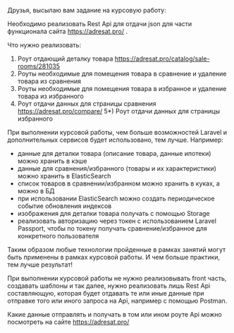 
Друзья, высылаю вам задание на курсовую работу:

Необходимо реализовать Rest Api для отдачи json для части функционала сайта https://adresat.pro/ .

Что нужно реализовать:
1) Роут отдающий деталку товара https://adresat.pro/catalog/sale-rooms/281035
2) Роуты необходимые для помещения товара в сравнение и удаление товара из сравнения
3) Роуты необходимые для помещения товара в избранное и удаление товара из избранного
4) Роут отдачи данных для страницы сравнения https://adresat.pro/compare/
   5*) Роут отдачи данных для страницы избранного

При выполнении курсовой работы, чем больше возможностей Laravel и дополнительных сервисов будет использовано, тем лучше. Например:
- данные для деталки товара (описание товара, данные ипотеки) можно хранить в кэше
- данные для сравнения/избранного (товары и их характеристики) можно хранить в ElasticSearch
- список товаров в сравнении/избранном можно хранить в куках, а можно в БД
- при использовании ElasticSearch можно создать периодическое событие обновления индексов
- изображения для деталки товара получать с помощью Storage
- реализовать авторизацию через токен с использованием Laravel Passport, чтобы по токену получать сравнение/избранное для конкретного пользователя

Таким образом любые технологии пройденные в рамках занятий могут быть применены в рамках курсовой работы. И чем больше практики, тем лучше результат!

При выполнении курсовой работы не нужно реализовывать front часть, создавать шаблоны и так далее, нужно реализовать лишь Rest Api составляющую, которая будет отдавать те или иные данные при отправке того или иного запроса на Api, например с помощью Postman.

Какие данные отправлять и получать в том или ином роуте Api можно посмотреть на сайте https://adresat.pro/ 
